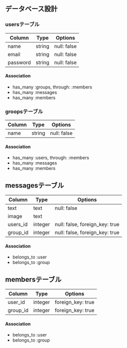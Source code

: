 ## データベース設計

### usersテーブル

|Column|Type|Options|
|------|----|-------|
|name|string|null: false|
|email|string|null: false|
|password|string|null: false|

#### Association
- has_many :groups, through: :members
- has_many :messages
- has_many :members

### groopsテーブル

|Column|Type|Options|
|------|----|-------|
|name|string|null: false|

#### Association
- has_many :users, through: :members
- has_many :messages
- has_many :members

## messagesテーブル

|Column|Type|Options|
|------|----|-------|
|text|text|null: false|
|image|text| |
|users_id|integer|null: false, foreign_key: true|
|group_id|integer|null: false, foreign_key: true|

#### Association
- belongs_to :user
- belongs_to :group

## membersテーブル

|Column|Type|Options|
|------|----|-------|
|user_id|integer|foreign_key: true|
|group_id|integer|foreign_key: true|

#### Association
- belongs_to :user
- belongs_to :group